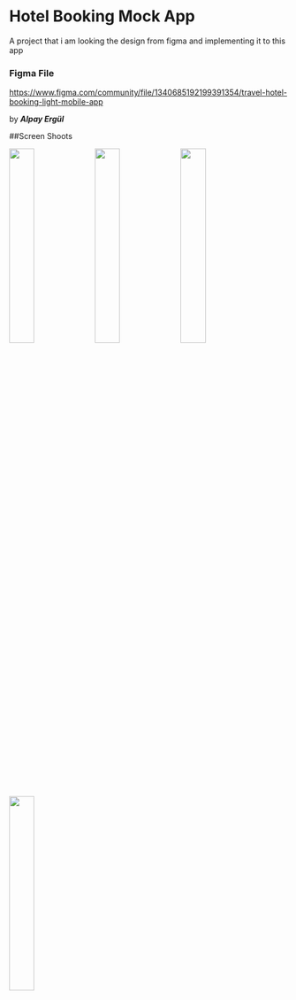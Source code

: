 # Hotel Booking Mock App
A project that i am looking the design from figma and implementing it to this app

### Figma File
https://www.figma.com/community/file/1340685192199391354/travel-hotel-booking-light-mobile-app

by ***Alpay Ergül***

##Screen Shoots

<img src="https://github.com/kyskerem/hotel_booking/assets/121214387/a089f765-cd1a-4b2d-ac8c-f716278825f8" width=30% height=30%>
<img src="https://github.com/kyskerem/hotel_booking/assets/121214387/310426bb-e7ae-4cc8-89dd-bcd641344d98" width=30% height=30%>
<img src="https://github.com/kyskerem/hotel_booking/assets/121214387/6752d535-2095-4d48-8542-381055f9f4a4" width=30% height=30%><img src="https://github.com/kyskerem/hotel_booking/assets/121214387/c8479613-cae2-45d6-a2f4-925cfea46f58" width=30% height=30%>
